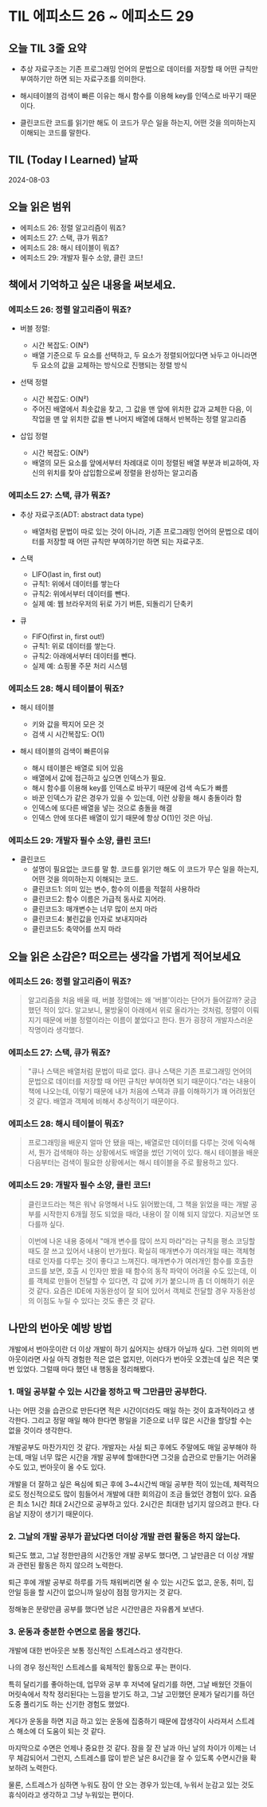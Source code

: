 # TIL 에피소드 26 ~ 에피소드 29

## 오늘 TIL 3줄 요약

- 추상 자료구조는 기존 프로그래밍 언어의 문법으로 데이터를 저장할 때 어떤 규칙만 부여하기만 하면 되는 자료구조를 의미한다.

- 해시테이블의 검색이 빠른 이유는 해시 함수를 이용해 key를 인덱스로 바꾸기 때문이다.

- 클린코드란 코드를 읽기만 해도 이 코드가 무슨 일을 하는지, 어떤 것을 의미하는지 이해되는 코드를 말한다.

## TIL (Today I Learned) 날짜

2024-08-03

## 오늘 읽은 범위

- 에피소드 26: 정렬 알고리즘이 뭐죠?
- 에피소드 27: 스택, 큐가 뭐죠?
- 에피소드 28: 해시 테이블이 뭐죠?
- 에피소드 29: 개발자 필수 소양, 클린 코드!

## 책에서 기억하고 싶은 내용을 써보세요.

### 에피소드 26: 정렬 알고리즘이 뭐죠?

- 버블 정렬:

  - 시간 복잡도: O(N²)
  - 배열 기준으로 두 요소를 선택하고, 두 요소가 정렬되어있다면 놔두고 아니라면 두 요소의 값을 교체하는 방식으로 진행되는 정렬 방식

- 선택 정렬

  - 시간 복잡도: O(N²)
  - 주어진 배열에서 최솟값을 찾고, 그 값을 맨 앞에 위치한 값과 교체한 다음, 이 작업을 맨 앞 위치한 값을 뺀 나머지 배열에 대해서 반복하는 정렬 알고리즘

- 삽입 정렬
  - 시간 복잡도: O(N²)
  - 배열의 모든 요소를 앞에서부터 차례대로 이미 정렬된 배열 부분과 비교하여, 자신의 위치를 찾아 삽입함으로써 정렬을 완성하는 알고리즘

### 에피소드 27: 스택, 큐가 뭐죠?

- 추상 자료구조(ADT: abstract data type)

  - 배열처럼 문법이 따로 있는 것이 아니라, 기존 프로그래밍 언어의 문법으로 데이터를 저장할 때 어떤 규칙만 부여하기만 하면 되는 자료구조.

- 스택

  - LIFO(last in, first out)
  - 규칙1: 위에서 데이터를 쌓는다
  - 규칙2: 위에서부터 데이터를 뺀다.
  - 실제 예: 웹 브라우저의 뒤로 가기 버튼, 되돌리기 단축키

- 큐
  - FIFO(first in, first out!)
  - 규칙1: 위로 데이터를 쌓는다.
  - 규칙2: 아래에서부터 데이터를 뺀다.
  - 실제 예: 쇼핑몰 주문 처리 시스템

### 에피소드 28: 해시 테이블이 뭐죠?

- 해시 테이블

  - 키와 값을 짝지어 모은 것
  - 검색 시 시간복잡도: O(1)

- 해시 테이블의 검색이 빠른이유
  - 해시 테이블은 배열로 되어 있음
  - 배열에서 값에 접근하고 싶으면 인덱스가 필요.
  - 해시 함수를 이용해 key를 인덱스로 바꾸기 때문에 검색 속도가 빠름
  - 바꾼 인덱스가 같은 경우가 있을 수 있는데, 이런 상황을 해시 충돌이라 함
  - 인덱스에 또다른 배열을 넣는 것으로 충돌을 해결
  - 인덱스 안에 또다른 배열이 있기 때문에 항상 O(1)인 것은 아님.

### 에피소드 29: 개발자 필수 소양, 클린 코드!

- 클린코드
  - 설명이 필요없는 코드를 말 함. 코드를 읽기만 해도 이 코드가 무슨 일을 하는지, 어떤 것을 의미하는지 이해되는 코드.
  - 클린코드1: 의미 있는 변수, 함수의 이름을 적절히 사용하라
  - 클린코드2: 함수 이름은 가급적 동사로 지어라.
  - 클린코드3: 매개변수는 너무 많이 쓰지 마라
  - 클린코드4: 불린값을 인자로 보내지마라
  - 클린코드5: 축약어를 쓰지 마라

## 오늘 읽은 소감은? 떠오르는 생각을 가볍게 적어보세요

### 에피소드 26: 정렬 알고리즘이 뭐죠?

> 알고리즘을 처음 배울 때, 버블 정렬에는 왜 '버블'이라는 단어가 들어갈까? 궁금했던 적이 있다. 알고보니, 물방울이 아래에서 위로 올라가는 것처럼, 정렬이 이뤄지기 때문에 버블 정렬이라는 이름이 붙었다고 한다. 뭔가 굉장히 개발자스러운 작명이라 생각했다.

### 에피소드 27: 스택, 큐가 뭐죠?

> "큐나 스택은 배열처럼 문법이 따로 없다. 큐나 스택은 기존 프로그래밍 언어의 문법으로 데이터를 저장할 때 어떤 규칙만 부여하면 되기 때문이다."라는 내용이 책에 나오는데, 이렇기 때문에 내가 처음에 스택과 큐를 이해하기가 꽤 어려웠던 것 같다. 배열과 객체에 비해서 추상적이기 때문이다.

### 에피소드 28: 해시 테이블이 뭐죠?

> 프로그래밍을 배운지 얼마 안 됐을 때는, 배열로만 데이터를 다루는 것에 익숙해서, 뭔가 검색해야 하는 상황에서도 배열을 썼던 기억이 있다. 해시 테이블을 배운다음부터는 검색이 필요한 상황에서는 해시 테이블을 주로 활용하고 있다.

### 에피소드 29: 개발자 필수 소양, 클린 코드!

> 클린코드라는 책은 워낙 유명해서 나도 읽어봤는데, 그 책을 읽었을 때는 개발 공부를 시작한지 6개월 정도 되었을 때라, 내용이 잘 이해 되지 않았다. 지금보면 또 다를까 싶다.

> 이번에 나온 내용 중에서 "매개 변수를 많이 쓰지 마라"라는 규칙을 평소 코딩할 때도 잘 쓰고 있어서 내용이 반가웠다. 확실히 매개변수가 여러개일 때는 객체형태로 인자를 다루는 것이 좋다고 느껴진다. 매개변수가 여러개인 함수를 호출한 코드를 보면, 호출 시 인자만 봤을 때 함수의 동작 파악이 어려울 수도 있는데, 이를 객체로 만들어 전달할 수 있다면, 각 값에 키가 붙으니까 좀 더 이해하기 쉬운 것 같다. 요즘은 IDE에 자동완성이 잘 되어 있어서 객체로 전달할 경우 자동완성의 이점도 누릴 수 있다는 것도 좋은 것 같다.

## 나만의 번아웃 예방 방법

개발에서 번아웃이란 더 이상 개발이 하기 싫어지는 상태가 아닐까 싶다.
그런 의미의 번아웃이라면 사실 아직 경험한 적은 없은 없지만, 이러다가 번아웃 오겠는데 싶은 적은 몇 번 있었다.
그럴때 마다 했던 내 행동을 정리해봤다.

### 1. 매일 공부할 수 있는 시간을 정하고 딱 그만큼만 공부한다.

나는 어떤 것을 습관으로 만든다면 적은 시간이더라도 매일 하는 것이 효과적이라고 생각한다. 그리고 정말 매일 해야 한다면 평일을 기준으로 너무 많은 시간을 할당할 수는 없을 것이라 생각한다.

개발공부도 마찬가지인 것 같다. 개발자는 사실 퇴근 후에도 주말에도 매일 공부해야 하는데, 매일 너무 많은 시간을 개발 공부에 할애한다면 그것을 습관으로 만들기는 어려울 수도 있고, 번아웃이 올 수도 있다.

개발을 더 잘하고 싶은 욕심에 퇴근 후에 3~4시간씩 매일 공부한 적이 있는데, 체력적으로도 정신적으로도 많이 힘들어서 개발에 대한 회의감이 조금 들었던 경험이 있다. 요즘은 최소 1시간 최대 2시간으로 공부하고 있다. 2시간은 최대한 넘기지 않으려고 한다. 다음날 지장이 생기기 때문이다.

### 2. 그날의 개발 공부가 끝났다면 더이상 개발 관련 활동은 하지 않는다.

퇴근도 했고, 그날 정한만큼의 시간동안 개발 공부도 했다면, 그 날만큼은 더 이상 개발과 관련된 활동은 하지 않으려 노력한다.

퇴근 후에 개발 공부로 하루를 가득 채워버리면 쉴 수 있는 시간도 없고, 운동, 취미, 집안일 등을 할 시간이 없으니까 일상이 점점 망가지는 것 같다.

정해놓은 분량만큼 공부를 했다면 남은 시간만큼은 자유롭게 보낸다.

### 3. 운동과 충분한 수면으로 몸을 챙긴다.

개발에 대한 번아웃은 보통 정신적인 스트레스라고 생각한다.

나의 경우 정신적인 스트레스를 육체적인 활동으로 푸는 편이다.

특히 달리기를 좋아하는데, 업무와 공부 후 저녁에 달리기를 하면, 그날 배웠던 것들이 머릿속에서 착착 정리된다는 느낌을 받기도 하고,
그날 고민했던 문제가 달리기를 하던 도중 풀리기도 하는 신기한 경험도 했었다.

게다가 운동을 하면 지금 하고 있는 운동에 집중하기 때문에 잡생각이 사라져서 스트레스 해소에 더 도움이 되는 것 같다.

마지막으로 수면은 언제나 중요한 것 같다. 잠을 잘 잔 날과 아닌 날의 차이가 이제는 너무 체감되어서 그런지, 스트레스를 많이 받은 날은 8시간을 잘 수 있도록 수면시간을 확보하려 노력한다.

물론, 스트레스가 심하면 누워도 잠이 안 오는 경우가 있는데, 누워서 눈감고 있는 것도 휴식이라고 생각하고 그냥 누워있는 편이다.
